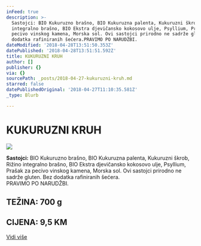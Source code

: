 ```yaml
---
inFeed: true
description: >-
  Sastojci: BIO Kukuruzno brašno, BIO Kukuruzna palenta, Kukuruzni škrob, Rižino
  integralno brašno, BIO Ekstra djevičansko kokosovo ulje, Psyllium, Prašak za
  pecivo vinskog kamena, Morska sol. Ovi sastojci prirodno ne sadrže gluten. Bez
  dodatka rafiniranih šećera.PRAVIMO PO NARUDŽBI.
dateModified: '2018-04-28T13:51:50.353Z'
datePublished: '2018-04-28T13:51:51.592Z'
title: KUKURUZNI KRUH
author: []
publisher: {}
via: {}
sourcePath: _posts/2018-04-27-kukuruzni-kruh.md
starred: false
datePublishedOriginal: '2018-04-27T11:10:35.581Z'
_type: Blurb

---
```

# KUKURUZNI KRUH
![](https://the-grid-user-content.s3-us-west-2.amazonaws.com/73cd7a06-5815-4333-b383-dce830d0d0d1.jpg)

**Sastojci:** BIO Kukuruzno brašno, BIO Kukuruzna palenta, Kukuruzni škrob, Rižino integralno brašno, BIO Ekstra djevičansko kokosovo ulje, Psyllium, Prašak za pecivo vinskog kamena, Morska sol. Ovi sastojci prirodno ne sadrže gluten. Bez dodatka rafiniranih šećera.  
PRAVIMO PO NARUDŽBI.

## TEŽINA: 700 g

## CIJENA: 9,5 KM
[Vidi više][0]

[0]: https://www.facebook.com/greenday.kolaci.peciva/posts/237241843683217